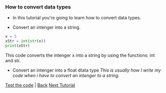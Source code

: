 ### How to convert data types

* In this tutorial you're going to learn how to convert data types.

* Convert an intenger into a string.
```python
x = 5
xStr = int(str(x))
print(xStr)
```
This code converts the intenger x into a string by using the functions: int and str.

* Convert an intenger into a float dtata type
<em>This is usually how I write my code when i have to convert an intenger to a string.</em>

<a href="https://onlinegdb.com">Test the code</a> | <a href="tutorial9.html">Back</a> <a href="tutorial11">Next Tutorial</a>

